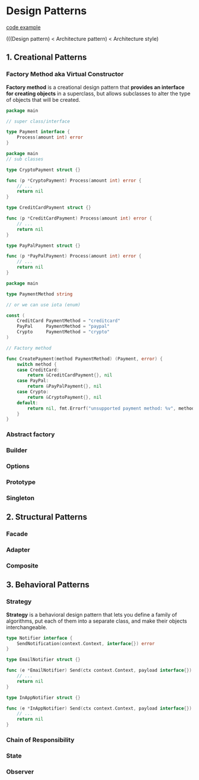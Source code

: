 # Design Patterns

[code example](https://refactoring.guru/design-patterns/go) 

(((Design pattern) < Architecture pattern) < Architecture style)

## 1. Creational Patterns

### Factory Method aka Virtual Constructor

**Factory method** is a creational design pattern that **provides an interface for creating objects** in a superclass, 
but allows subclasses to alter the type of objects that will be created.

```go
package main

// super class/interface

type Payment interface {
    Process(amount int) error
}
```

```go
package main
// sub classes

type CryptoPayment struct {}

func (p *CryptoPayment) Process(amount int) error {
    // ...
    return nil
}

type CreditCardPayment struct {}

func (p *CreditCardPayment) Process(amount int) error {
    // ...
    return nil
}

type PayPalPayment struct {}

func (p *PayPalPayment) Process(amount int) error {
    // ...
    return nil
}
```

```go
package main

type PaymentMethod string

// or we can use iota (enum)

const (
    CreditCard PaymentMethod = "creditcard"
    PayPal     PaymentMethod = "paypal"
    Crypto     PaymentMethod = "crypto"
)

// Factory method

func CreatePayment(method PaymentMethod) (Payment, error) {
    switch method {
    case CreditCard:
        return &CreditCardPayment{}, nil
    case PayPal:
        return &PayPalPayment{}, nil
    case Crypto:
        return &CryptoPayment{}, nil
    default:
        return nil, fmt.Errorf("unsupported payment method: %v", method)
    }
}
```
### Abstract factory

### Builder

### Options

### Prototype

### Singleton

## 2. Structural Patterns

### Facade

### Adapter

### Composite

## 3. Behavioral Patterns

### Strategy

**Strategy** is a behavioral design pattern that lets you define a family of algorithms, 
put each of them into a separate class, and make their objects interchangeable.

```go
type Notifier interface {
    SendNotification(context.Context, interface{}) error
}

type EmailNotifier struct {}

func (e *EmailNotifier) Send(ctx context.Context, payload interface{}) error {
    // ...
    return nil
}

type InAppNotifier struct {}

func (e *InAppNotifier) Send(ctx context.Context, payload interface{}) error {
    // ...
    return nil
}
```

### Chain of Responsibility

### State

### Observer
